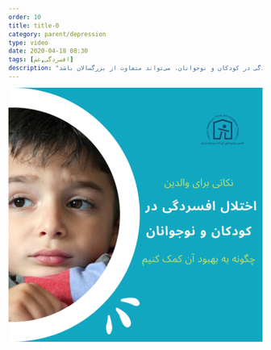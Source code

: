 ```yaml
---
order: 10
title: title-0
category: parent/depression
type: video
date: 2020-04-18 08:30
tags: [افسردگی,غم]
description: "نشانه‌های افسردگی در کودکان و نوجوانان، می‌تواند متفاوت از بزرگسالان باشد"
---
```


[![](../../static/images/depression-parent-cover.png)](../../static/videos/depression-parent.mp4)